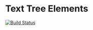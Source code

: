 # Text Tree Elements

[![Build Status](https://github.com/AntonGepting/text-tree-elements-rs/actions/workflows/actions.yml/badge.svg)](https://github.com/AntonGepting/text-tree-elements-rs/actions)

